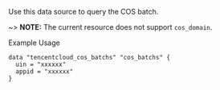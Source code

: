 Use this data source to query the COS batch.

~> **NOTE:** The current resource does not support `cos_domain`.

Example Usage

```hcl
data "tencentcloud_cos_batchs" "cos_batchs" {
  uin = "xxxxxx"
  appid = "xxxxxx"
}
```